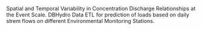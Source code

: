 Spatial and Temporal Variability in Concentration Discharge Relationships at the Event Scale.
DBHydro Data ETL for prediction of loads based on daily strem flows on different Environmental Monitoring Stations.
